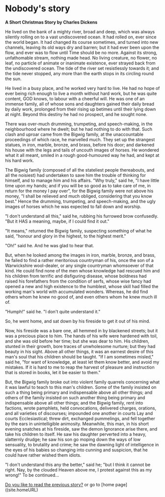 # Nobody's story
**A Short Christmas Story by Charles Dickens**

He lived on the bank of a mighty river, broad and deep, which was always silently rolling on to a vast undiscovered ocean. It had rolled on, ever since the world began. It had changed its course sometimes, and turned into new channels, leaving its old ways dry and barren; but it had ever been upon the flow, and ever was to flow until Time should be no more. Against its strong, unfathomable stream, nothing made head. No living creature, no flower, no leaf, no particle of animate or inanimate existence, ever strayed back from the undiscovered ocean. The tide of the river set resistlessly towards it; and the tide never stopped, any more than the earth stops in its circling round the sun.

He lived in a busy place, and he worked very hard to live. He had no hope of ever being rich enough to live a month without hard work, but he was quite content, GOD knows, to labour with a cheerful will. He was one of an immense family, all of whose sons and daughters gained their daily bread by daily work, prolonged from their rising up betimes until their lying down at night. Beyond this destiny he had no prospect, and he sought none.

There was over-much drumming, trumpeting, and speech-making, in the neighbourhood where he dwelt; but he had nothing to do with that. Such clash and uproar came from the Bigwig family, at the unaccountable proceedings of which race, he marvelled much. They set up the strangest statues, in iron, marble, bronze, and brass, before his door; and darkened his house with the legs and tails of uncouth images of horses. He wondered what it all meant, smiled in a rough good-humoured way he had, and kept at his hard work.

The Bigwig family (composed of all the stateliest people thereabouts, and all the noisiest) had undertaken to save him the trouble of thinking for himself, and to manage him and his affairs. "Why truly," said he, "I have little time upon my hands; and if you will be so good as to take care of me, in return for the money I pay over", for the Bigwig family were not above his money, "I shall be relieved and much obliged, considering that you know best." Hence the drumming, trumpeting, and speech-making, and the ugly images of horses which he was expected to fall down and worship.

"I don't understand all this," said he, rubbing his furrowed brow confusedly. "But it HAS a meaning, maybe, if I could find it out."

"It means," returned the Bigwig family, suspecting something of what he said, "honour and glory in the highest, to the highest merit."

"Oh!" said he. And he was glad to hear that.

But, when he looked among the images in iron, marble, bronze, and brass, he failed to find a rather meritorious countryman of his, once the son of a Warwickshire wool-dealer, or any single countryman whomsoever of that kind. He could find none of the men whose knowledge had rescued him and his children from terrific and disfiguring disease, whose boldness had raised his forefathers from the condition of serfs, whose wise fancy had opened a new and high existence to the humblest, whose skill had filled the working man's world with accumulated wonders. Whereas, he did find others whom he knew no good of, and even others whom he knew much ill of.

"Humph!" said he. "I don't quite understand it."

So, he went home, and sat down by his fireside to get it out of his mind.

Now, his fireside was a bare one, all hemmed in by blackened streets; but it was a precious place to him. The hands of his wife were hardened with toil, and she was old before her time; but she was dear to him. His children, stunted in their growth, bore traces of unwholesome nurture; but they had beauty in his sight. Above all other things, it was an earnest desire of this man's soul that his children should be taught. "If I am sometimes misled," said he, "for want of knowledge, at least let them know better, and avoid my mistakes. If it is hard to me to reap the harvest of pleasure and instruction that is stored in books, let it be easier to them."

But, the Bigwig family broke out into violent family quarrels concerning what it was lawful to teach to this man's children. Some of the family insisted on such a thing being primary and indispensable above all other things; and others of the family insisted on such another thing being primary and indispensable above all other things; and the Bigwig family, rent into factions, wrote pamphlets, held convocations, delivered charges, orations, and all varieties of discourses; impounded one another in courts Lay and courts Ecclesiastical; threw dirt, exchanged pummelings, and fell together by the ears in unintelligible animosity. Meanwhile, this man, in his short evening snatches at his fireside, saw the demon Ignorance arise there, and take his children to itself. He saw his daughter perverted into a heavy, slatternly drudge; he saw his son go moping down the ways of low sensuality, to brutality and crime; he saw the dawning light of intelligence in the eyes of his babies so changing into cunning and suspicion, that he could have rather wished them idiots.

"I don't understand this any the better," said he; "but I think it cannot be right. Nay, by the clouded Heaven above me, I protest against this as my wrong!"
To be continued...

[Do you like to read the previous story?](story1) or go to [home page]((site.homeURL)
